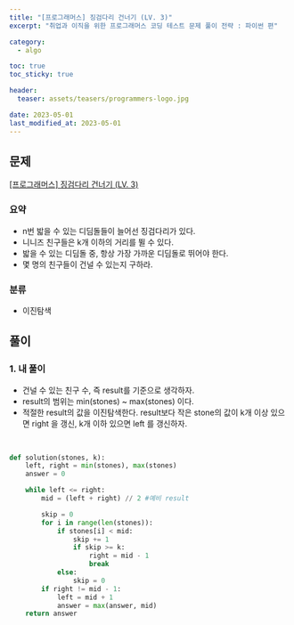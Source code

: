```yaml
---
title: "[프로그래머스] 징검다리 건너기 (LV. 3)"
excerpt: "취업과 이직을 위한 프로그래머스 코딩 테스트 문제 풀이 전략 : 파이썬 편"

category:
  - algo

toc: true
toc_sticky: true

header:
  teaser: assets/teasers/programmers-logo.jpg

date: 2023-05-01
last_modified_at: 2023-05-01
---
```


## 문제

[[프로그래머스] 징검다리 건너기 (LV. 3)](https://school.programmers.co.kr/learn/courses/30/lessons/64062)

### 요약

- n번 밟을 수 있는 디딤돌들이 늘어선 징검다리가 있다.
- 니니즈 친구들은 k개 이하의 거리를 뛸 수 있다.
- 밟을 수 있는 디딤돌 중, 항상 가장 가까운 디딤돌로 뛰어야 한다.
- 몇 명의 친구들이 건널 수 있는지 구하라.

### 분류

- 이진탐색

## 풀이

### 1. 내 풀이

- 건널 수 있는 친구 수, 즉 result를 기준으로 생각하자.
- result의 범위는 min(stones) ~ max(stones) 이다.
- 적절한 result의 값을 이진탐색한다. result보다 작은 stone의 값이 k개 이상 있으면 right 을 갱신, k개 이하 있으면 left 를 갱신하자.

<br>

```python
def solution(stones, k):
    left, right = min(stones), max(stones)
    answer = 0

    while left <= right:
        mid = (left + right) // 2 #예비 result

        skip = 0
        for i in range(len(stones)):
            if stones[i] < mid:
                skip += 1
                if skip >= k:
                    right = mid - 1
                    break
            else:
                skip = 0
        if right != mid - 1:
            left = mid + 1
            answer = max(answer, mid)
    return answer

```
